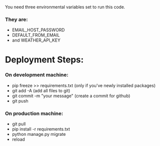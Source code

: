 You need three environmental variables set to run this code.
### They are:
- EMAIL_HOST_PASSWORD
- DEFAULT_FROM_EMAIL
- and WEATHER_API_KEY

# Deployment Steps:
### On development machine:
- pip freeze >> requirements.txt (only if you've newly installed packages)
- git add -A (add all files to git)
- git commit -m "your message" (create a commit for github)
- git push
### On production machine:
- git pull
- pip install -r requirements.txt
- python manage.py migrate 
- reload
